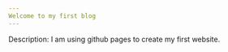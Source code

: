 ```yaml
---
Welcome to my first blog
---
```

Description: 
I am using github pages to create my first website. 
